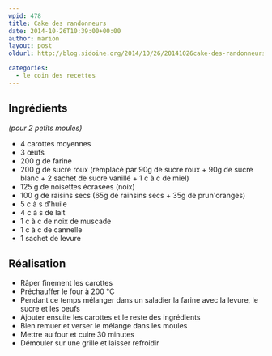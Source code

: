 ```yaml
---
wpid: 478
title: Cake des randonneurs
date: 2014-10-26T10:39:00+00:00
author: marion
layout: post
oldurl: http://blog.sidoine.org/2014/10/26/20141026cake-des-randonneurs/

categories:
  - le coin des recettes
---
```


## Ingrédients

_(pour 2 petits moules)_

- 4 carottes moyennes   
- 3 œufs   
- 200 g de farine   
- 200 g de sucre roux (remplacé par 90g de sucre roux + 90g de sucre blanc + 2 sachet de sucre vanillé + 1 c à c de miel)  
- 125 g de noisettes écrasées (noix)  
- 100 g de raisins secs (65g de rainsins secs + 35g de prun'oranges)  
- 5 c à s d'huile   
- 4 c à s de lait   
- 1 c à c de noix de muscade   
- 1 c à c de cannelle   
- 1 sachet de levure

## Réalisation

- Râper finement les carottes   
- Préchauffer le four à 200 °C  
- Pendant ce temps mélanger dans un saladier la farine avec la levure, le sucre et les oeufs  
- Ajouter ensuite les carottes et le reste des ingrédients
- Bien remuer et verser le mélange dans les moules  
- Mettre au four et cuire 30 minutes  
- Démouler sur une grille et laisser refroidir